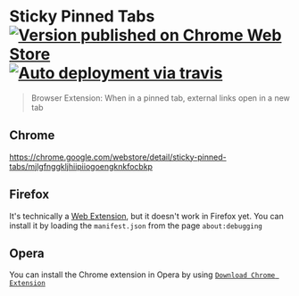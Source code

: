 # Sticky Pinned Tabs [![Version published on Chrome Web Store](https://img.shields.io/chrome-web-store/v/mjlgfnggkljhiipiiogoengknkfocbkp.svg)](https://chrome.google.com/webstore/detail/sticky-pinned-tabs/mjlgfnggkljhiipiiogoengknkfocbkp) [![Auto deployment via travis](https://img.shields.io/badge/publishing-automated-blue.svg)](https://travis-ci.org/bfred-it/sticky-pinned-tabs)

> Browser Extension: When in a pinned tab, external links open in a new tab

## Chrome

https://chrome.google.com/webstore/detail/sticky-pinned-tabs/mjlgfnggkljhiipiiogoengknkfocbkp

## Firefox

It's technically a [Web Extension](http://arewewebextensionsyet.com/), but it doesn't work in Firefox yet. You can install it by loading the `manifest.json` from the page `about:debugging`

## Opera

You can install the Chrome extension in Opera by using [`Download Chrome Extension`](https://addons.opera.com/en/extensions/details/download-chrome-extension-9/?display=en)
